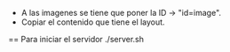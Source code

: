 - A las imagenes se tiene que poner la ID -> "id=image".
- Copiar el contenido que tiene el layout.


== Para iniciar el servidor
./server.sh
